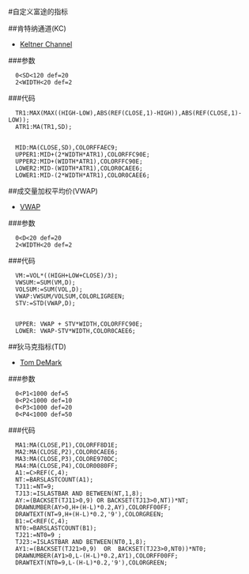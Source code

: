 #自定义富途的指标

##肯特纳通道(KC)
- [Keltner Channel](http://stockcharts.com/school/doku.php?id=chart_school:technical_indicators:keltner_channels)

###参数

      0<SD<120 def=20
      2<WIDTH<20 def=2

###代码

      TR1:MAX(MAX((HIGH-LOW),ABS(REF(CLOSE,1)-HIGH)),ABS(REF(CLOSE,1)-LOW));
      ATR1:MA(TR1,SD);
      
      
      MID:MA(CLOSE,SD),COLORFFAEC9;
      UPPER1:MID+(2*WIDTH*ATR1),COLORFFC90E;
      UPPER2:MID+(WIDTH*ATR1),COLORFFC90E;
      LOWER2:MID-(WIDTH*ATR1),COLOR0CAEE6;
      LOWER1:MID-(2*WIDTH*ATR1),COLOR0CAEE6;


##成交量加权平均价(VWAP)
- [VWAP](https://forextraininggroup.com/introduction-tom-demark-indicators-studies/)

###参数

      0<D<20 def=20
      2<WIDTH<20 def=2

###代码

      VM:=VOL*((HIGH+LOW+CLOSE)/3);
      VWSUM:=SUM(VM,D);
      VOLSUM:=SUM(VOL,D);
      VWAP:VWSUM/VOLSUM,COLORLIGREEN;
      STV:=STD(VWAP,D);
      
      
      UPPER: VWAP + STV*WIDTH,COLORFFC90E;
      LOWER: VWAP-STV*WIDTH,COLOR0CAEE6;





##狄马克指标(TD)
- [Tom DeMark](https://forextraininggroup.com/introduction-tom-demark-indicators-studies/)

###参数

      0<P1<1000 def=5
      0<P2<1000 def=10
      0<P3<1000 def=20
      0<P4<1000 def=50

###代码

      MA1:MA(CLOSE,P1),COLORFF8D1E;
      MA2:MA(CLOSE,P2),COLOR0CAEE6;
      MA3:MA(CLOSE,P3),COLORE970DC;
      MA4:MA(CLOSE,P4),COLOR0080FF;
      A1:=C>REF(C,4);
      NT:=BARSLASTCOUNT(A1);
      TJ11:=NT=9;
      TJ13:=ISLASTBAR AND BETWEEN(NT,1,8);
      AY:=(BACKSET(TJ11>0,9) OR BACKSET(TJ13>0,NT))*NT;
      DRAWNUMBER(AY>0,H+(H-L)*0.2,AY),COLORFF00FF;
      DRAWTEXT(NT=9,H+(H-L)*0.2,'9'),COLORGREEN;
      B1:=C<REF(C,4);
      NT0:=BARSLASTCOUNT(B1);
      TJ21:=NT0=9 ;
      TJ23:=ISLASTBAR AND BETWEEN(NT0,1,8);
      AY1:=(BACKSET(TJ21>0,9)  OR  BACKSET(TJ23>0,NT0))*NT0;
      DRAWNUMBER(AY1>0,L-(H-L)*0.2,AY1),COLORFF00FF;
      DRAWTEXT(NT0=9,L-(H-L)*0.2,'9'),COLORGREEN;
